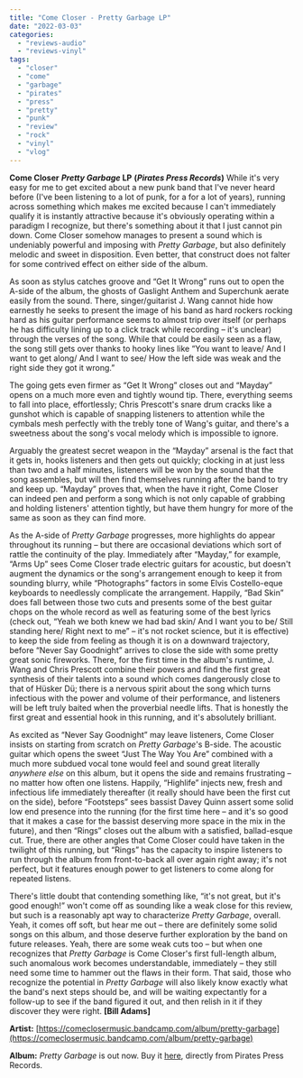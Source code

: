 ```yaml
---
title: "Come Closer - Pretty Garbage LP"
date: "2022-03-03"
categories: 
  - "reviews-audio"
  - "reviews-vinyl"
tags: 
  - "closer"
  - "come"
  - "garbage"
  - "pirates"
  - "press"
  - "pretty"
  - "punk"
  - "review"
  - "rock"
  - "vinyl"
  - "vlog"
---
```


**Come Closer** **_Pretty Garbage_ LP** **(_Pirates Press Records_)** While it's very easy for me to get excited about a new punk band that I've never heard before (I've been listening to a lot of punk, for a for a lot of years), running across something which makes me excited because I can't immediately qualify it is instantly attractive because it's obviously operating within a paradigm I recognize, but there's something about it that I just cannot pin down. Come Closer somehow manages to present a sound which is undeniably powerful and imposing with _Pretty Garbage_, but also definitely melodic and sweet in disposition. Even better, that construct does not falter for some contrived effect on either side of the album.

As soon as stylus catches groove and “Get It Wrong” runs out to open the A-side of the album, the ghosts of Gaslight Anthem and Superchunk aerate easily from the sound. There, singer/guitarist J. Wang cannot hide how earnestly he seeks to present the image of his band as hard rockers rocking hard as his guitar performance seems to almost trip over itself (or perhaps he has difficulty lining up to a click track while recording – it's unclear) through the verses of the song. While that could be easily seen as a flaw, the song still gets over thanks to hooky lines like “You want to leave/ And I want to get along/ And I want to see/ How the left side was weak and the right side they got it wrong.”

The going gets even firmer as “Get It Wrong” closes out and “Mayday” opens on a much more even and tightly wound tip. There, everything seems to fall into place, effortlessly; Chris Prescott's snare drum cracks like a gunshot which is capable of snapping listeners to attention while the cymbals mesh perfectly with the trebly tone of Wang's guitar, and there's a sweetness about the song's vocal melody which is impossible to ignore.

Arguably the greatest secret weapon in the “Mayday” arsenal is the fact that it gets in, hooks listeners and then gets out quickly; clocking in at just less than two and a half minutes, listeners will be won by the sound that the song assembles, but will then find themselves running after the band to try and keep up. “Mayday” proves that, when the have it right, Come Closer can indeed pen and perform a song which is not only capable of grabbing and holding listeners' attention tightly, but have them hungry for more of the same as soon as they can find more.

As the A-side of _Pretty Garbage_ progresses, more highlights do appear throughout its running – but there are occasional deviations which sort of rattle the continuity of the play. Immediately after “Mayday,” for example, “Arms Up” sees Come Closer trade electric guitars for acoustic, but doesn't augment the dynamics or the song's arrangement enough to keep it from sounding blurry, while “Photographs” factors in some Elvis Costello-eque keyboards to needlessly complicate the arrangement. Happily, “Bad Skin” does fall between those two cuts and presents some of the best guitar chops on the whole record as well as featuring some of the best lyrics (check out, “Yeah we both knew we had bad skin/ And I want you to be/ Still standing here/ Right next to me” – it's not rocket science, but it is effective) to keep the side from feeling as though it is on a downward trajectory, before “Never Say Goodnight” arrives to close the side with some pretty great sonic fireworks. There, for the first time in the album's runtime, J. Wang and Chris Prescott combine their powers and find the first great synthesis of their talents into a sound which comes dangerously close to that of Hüsker Dü; there is a nervous spirit about the song which turns infectious with the power and volume of their performance, and listeners will be left truly baited when the proverbial needle lifts. That is honestly the first great and essential hook in this running, and it's absolutely brilliant.

As excited as “Never Say Goodnight” may leave listeners, Come Closer insists on starting from scratch on _Pretty Garbage_'s B-side. The acoustic guitar which opens the sweet “Just The Way You Are” combined with a much more subdued vocal tone would feel and sound great literally _anywhere else_ on this album, but it opens the side and remains frustrating – no matter how often one listens. Happily, “Highlife” injects new, fresh and infectious life immediately thereafter (it really should have been the first cut on the side), before “Footsteps” sees bassist Davey Quinn assert some solid low end presence into the running (for the first time here – and it's so good that it makes a case for the bassist deserving more space in the mix in the future), and then “Rings” closes out the album with a satisfied, ballad-esque cut. True, there are other angles that Come Closer could have taken in the twilight of this running, but “Rings” has the capacity to inspire listeners to run through the album from front-to-back all over again right away; it's not perfect, but it features enough power to get listeners to come along for repeated listens.

There's little doubt that contending something like, “it's not great, but it's good enough!” won't come off as sounding like a weak close for this review, but such is a reasonably apt way to characterize _Pretty Garbage_, overall. Yeah, it comes off soft, but hear me out – there are definitely some solid songs on this album, and those deserve further exploration by the band on future releases. Yeah, there are some weak cuts too – but when one recognizes that _Pretty Garbage_ is Come Closer's first full-length album, such anomalous work becomes understandable, immediately – they still need some time to hammer out the flaws in their form. That said, those who recognize the potential in _Pretty Garbage_ will also likely know exactly what the band's next steps should be, and will be waiting expectantly for a follow-up to see if the band figured it out, and then relish in it if they discover they were right. **\[Bill Adams\]**

**Artist:** [https://comeclosermusic.bandcamp.com/album/pretty-garbage](https://comeclosermusic.bandcamp.com/album/pretty-garbage)

**Album:** _Pretty Garbage_ is out now. Buy it [here](https://shop.piratespressrecords.com/products/come-closer-pretty-garbage-lp), directly from Pirates Press Records.
